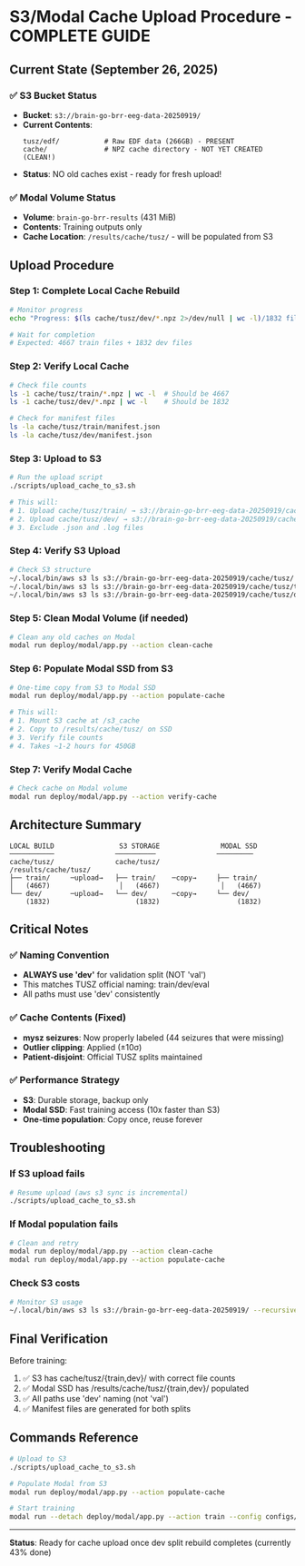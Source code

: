 # S3/Modal Cache Upload Procedure - COMPLETE GUIDE

## Current State (September 26, 2025)

### ✅ S3 Bucket Status
- **Bucket**: `s3://brain-go-brr-eeg-data-20250919/`
- **Current Contents**:
  ```
  tusz/edf/           # Raw EDF data (266GB) - PRESENT
  cache/              # NPZ cache directory - NOT YET CREATED (CLEAN!)
  ```
- **Status**: NO old caches exist - ready for fresh upload!

### ✅ Modal Volume Status
- **Volume**: `brain-go-brr-results` (431 MiB)
- **Contents**: Training outputs only
- **Cache Location**: `/results/cache/tusz/` - will be populated from S3

## Upload Procedure

### Step 1: Complete Local Cache Rebuild
```bash
# Monitor progress
echo "Progress: $(ls cache/tusz/dev/*.npz 2>/dev/null | wc -l)/1832 files"

# Wait for completion
# Expected: 4667 train files + 1832 dev files
```

### Step 2: Verify Local Cache
```bash
# Check file counts
ls -1 cache/tusz/train/*.npz | wc -l  # Should be 4667
ls -1 cache/tusz/dev/*.npz | wc -l    # Should be 1832

# Check for manifest files
ls -la cache/tusz/train/manifest.json
ls -la cache/tusz/dev/manifest.json
```

### Step 3: Upload to S3
```bash
# Run the upload script
./scripts/upload_cache_to_s3.sh

# This will:
# 1. Upload cache/tusz/train/ → s3://brain-go-brr-eeg-data-20250919/cache/tusz/train/
# 2. Upload cache/tusz/dev/ → s3://brain-go-brr-eeg-data-20250919/cache/tusz/dev/
# 3. Exclude .json and .log files
```

### Step 4: Verify S3 Upload
```bash
# Check S3 structure
~/.local/bin/aws s3 ls s3://brain-go-brr-eeg-data-20250919/cache/tusz/
~/.local/bin/aws s3 ls s3://brain-go-brr-eeg-data-20250919/cache/tusz/train/ | wc -l
~/.local/bin/aws s3 ls s3://brain-go-brr-eeg-data-20250919/cache/tusz/dev/ | wc -l
```

### Step 5: Clean Modal Volume (if needed)
```bash
# Clean any old caches on Modal
modal run deploy/modal/app.py --action clean-cache
```

### Step 6: Populate Modal SSD from S3
```bash
# One-time copy from S3 to Modal SSD
modal run deploy/modal/app.py --action populate-cache

# This will:
# 1. Mount S3 cache at /s3_cache
# 2. Copy to /results/cache/tusz/ on SSD
# 3. Verify file counts
# 4. Takes ~1-2 hours for 450GB
```

### Step 7: Verify Modal Cache
```bash
# Check cache on Modal volume
modal run deploy/modal/app.py --action verify-cache
```

## Architecture Summary

```
LOCAL BUILD                S3 STORAGE               MODAL SSD
───────────               ──────────               ─────────
cache/tusz/               cache/tusz/              /results/cache/tusz/
├── train/     ─upload→   ├── train/    ─copy→     ├── train/
│   (4667)                 │   (4667)               │   (4667)
└── dev/       ─upload→   └── dev/      ─copy→     └── dev/
    (1832)                     (1832)                   (1832)
```

## Critical Notes

### ✅ Naming Convention
- **ALWAYS use 'dev'** for validation split (NOT 'val')
- This matches TUSZ official naming: train/dev/eval
- All paths must use 'dev' consistently

### ✅ Cache Contents (Fixed)
- **mysz seizures**: Now properly labeled (44 seizures that were missing)
- **Outlier clipping**: Applied (±10σ)
- **Patient-disjoint**: Official TUSZ splits maintained

### ✅ Performance Strategy
- **S3**: Durable storage, backup only
- **Modal SSD**: Fast training access (10x faster than S3)
- **One-time population**: Copy once, reuse forever

## Troubleshooting

### If S3 upload fails
```bash
# Resume upload (aws s3 sync is incremental)
./scripts/upload_cache_to_s3.sh
```

### If Modal population fails
```bash
# Clean and retry
modal run deploy/modal/app.py --action clean-cache
modal run deploy/modal/app.py --action populate-cache
```

### Check S3 costs
```bash
# Monitor S3 usage
~/.local/bin/aws s3 ls s3://brain-go-brr-eeg-data-20250919/ --recursive --summarize --human-readable
```

## Final Verification

Before training:
1. ✅ S3 has cache/tusz/{train,dev}/ with correct file counts
2. ✅ Modal SSD has /results/cache/tusz/{train,dev}/ populated
3. ✅ All paths use 'dev' naming (not 'val')
4. ✅ Manifest files are generated for both splits

## Commands Reference

```bash
# Upload to S3
./scripts/upload_cache_to_s3.sh

# Populate Modal from S3
modal run deploy/modal/app.py --action populate-cache

# Start training
modal run --detach deploy/modal/app.py --action train --config configs/modal/train.yaml
```

---

**Status**: Ready for cache upload once dev split rebuild completes (currently 43% done)